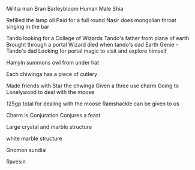 
Militia man
Bran Barleybloom
Human Male
Shia



Refilled the lamp oil
Paid for a full round
Nasir does mongolian throat singing in the bar

Tando looking for a College of Wizards
Tando's father from plane of earth
Brought through a portal
Wizard died when tando's dad
Earth Genie - Tando's dad
Looking for portal magic to visit and explore himself

Hamyln summons owl from under hat

Each chiwinga has a piece of cutlery


Made friends with Star the chwinga
Given a three use charm
Going to Lonelywood to deal with the moose

125gp total for dealing with the moose
Ramshackle can be given to us

Charm is Conjuration
Conjures a feast

Large crystal and marble structure

white marble structure 

Gnomon sundial

Ravesin



